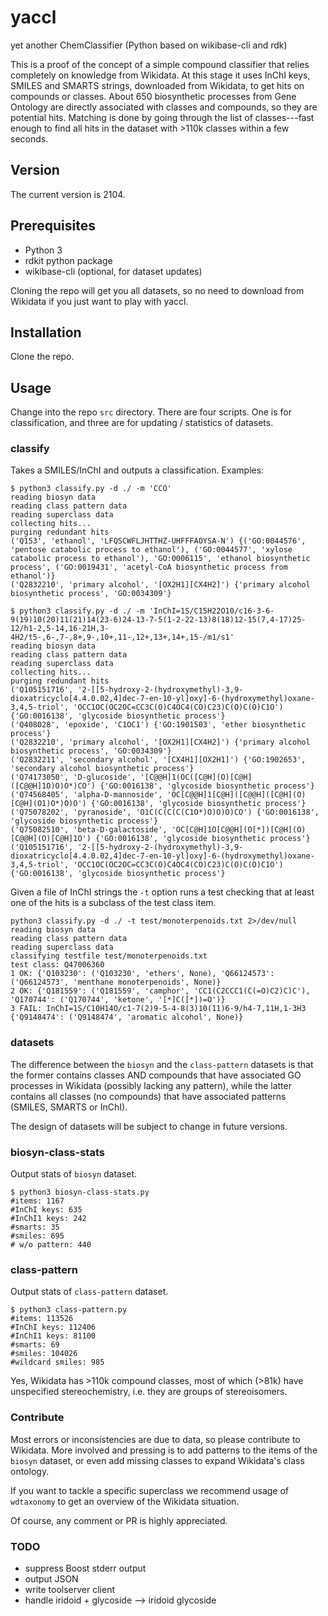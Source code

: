 # yaccl
yet another ChemClassifier (Python based on wikibase-cli and rdk)

This is a proof of the concept of a simple compound classifier that relies completely on knowledge from Wikidata. At this stage it uses InChI keys, SMILES and SMARTS strings, downloaded from Wikidata, to get hits on compounds or classes. About 650 biosynthetic processes from Gene Ontology are directly associated with classes and compounds, so they are potential hits. Matching is done by going through the list of classes---fast enough to find all hits in the dataset with >110k classes within a few seconds.

## Version

The current version is 2104.

## Prerequisites

* Python 3
* rdkit python package
* wikibase-cli (optional, for dataset updates)

Cloning the repo will get you all datasets, so no need to download from Wikidata if you just want to play with yaccl.

## Installation

Clone the repo.

## Usage

Change into the repo `src` directory. There are four scripts. One is for classification, and three are for updating / statistics of datasets.

### classify

Takes a SMILES/InChI and outputs a classification. Examples:

```
$ python3 classify.py -d ./ -m 'CCO'
reading biosyn data
reading class pattern data
reading superclass data
collecting hits...
purging redundant hits
('Q153', 'ethanol', 'LFQSCWFLJHTTHZ-UHFFFAOYSA-N') {('GO:0044576', 'pentose catabolic process to ethanol'), ('GO:0044577', 'xylose catabolic process to ethanol'), 'GO:0006115', 'ethanol biosynthetic process', ('GO:0019431', 'acetyl-CoA biosynthetic process from ethanol')}
('Q2832210', 'primary alcohol', '[OX2H1][CX4H2]') {'primary alcohol biosynthetic process', 'GO:0034309'}
```
```
$ python3 classify.py -d ./ -m 'InChI=1S/C15H22O10/c16-3-6-9(19)10(20)11(21)14(23-6)24-13-7-5(1-2-22-13)8(18)12-15(7,4-17)25-12/h1-2,5-14,16-21H,3-4H2/t5-,6-,7-,8+,9-,10+,11-,12+,13+,14+,15-/m1/s1'
reading biosyn data
reading class pattern data
reading superclass data
collecting hits...
purging redundant hits
('Q105151716', '2-[[5-hydroxy-2-(hydroxymethyl)-3,9-dioxatricyclo[4.4.0.02,4]dec-7-en-10-yl]oxy]-6-(hydroxymethyl)oxane-3,4,5-triol', 'OCC1OC(OC2OC=CC3C(O)C4OC4(CO)C23)C(O)C(O)C1O') {'GO:0016138', 'glycoside biosynthetic process'}
('Q408028', 'epoxide', 'C1OC1') {'GO:1901503', 'ether biosynthetic process'}
('Q2832210', 'primary alcohol', '[OX2H1][CX4H2]') {'primary alcohol biosynthetic process', 'GO:0034309'}
('Q2832211', 'secondary alcohol', '[CX4H1][OX2H1]') {'GO:1902653', 'secondary alcohol biosynthetic process'}
('Q74173050', 'D-glucoside', '[C@@H]1(OC([C@H](O)[C@H]([C@@H]1O)O)O*)CO') {'GO:0016138', 'glycoside biosynthetic process'}
('Q74568405', 'alpha-D-mannoside', 'OC[C@@H]1[C@H]([C@@H]([C@H](O)[C@H](O1)O*)O)O') {'GO:0016138', 'glycoside biosynthetic process'}
('Q75078202', 'pyranoside', 'O1C(C(C(C(C1O*)O)O)O)CO') {'GO:0016138', 'glycoside biosynthetic process'}
('Q75082510', 'beta-D-galactoside', 'OC[C@H]1O[C@@H](O[*])[C@H](O)[C@@H](O)[C@H]1O') {'GO:0016138', 'glycoside biosynthetic process'}
('Q105151716', '2-[[5-hydroxy-2-(hydroxymethyl)-3,9-dioxatricyclo[4.4.0.02,4]dec-7-en-10-yl]oxy]-6-(hydroxymethyl)oxane-3,4,5-triol', 'OCC1OC(OC2OC=CC3C(O)C4OC4(CO)C23)C(O)C(O)C1O') {'GO:0016138', 'glycoside biosynthetic process'}
```
Given a file of InChI strings the `-t` option runs a test checking that at least one of the hits is a subclass of the test class item.
```
python3 classify.py -d ./ -t test/monoterpenoids.txt 2>/dev/null
reading biosyn data
reading class pattern data
reading superclass data
classifying testfile test/monoterpenoids.txt
test class: Q47006360
1 OK: {'Q103230': ('Q103230', 'ethers', None), 'Q66124573': ('Q66124573', 'menthane monoterpenoids', None)}
2 OK: {'Q181559': ('Q181559', 'camphor', 'CC1(C2CCC1(C(=O)C2)C)C'), 'Q170744': ('Q170744', 'ketone', '[*]C([*])=O')}
3 FAIL: InChI=1S/C10H14O/c1-7(2)9-5-4-8(3)10(11)6-9/h4-7,11H,1-3H3
{'Q9148474': ('Q9148474', 'aromatic alcohol', None)}
```

### datasets
The difference between the `biosyn` and the `class-pattern` datasets is that the former contains classes AND compounds that have associated GO processes in Wikidata (possibly lacking any pattern), while the latter contains all classes (no compounds) that have associated patterns (SMILES, SMARTS or InChI).

The design of datasets will be subject to change in future versions.

### biosyn-class-stats
Output stats of `biosyn` dataset.

```
$ python3 biosyn-class-stats.py 
#items: 1167
#InChI keys: 635
#InChI1 keys: 242
#smarts: 35
#smiles: 695
# w/o pattern: 440
```

### class-pattern
Output stats of `class-pattern` dataset.

```
$ python3 class-pattern.py 
#items: 113526
#InChI keys: 112406
#InChI1 keys: 81100
#smarts: 69
#smiles: 104026
#wildcard smiles: 985
```
Yes, Wikidata has >110k compound classes, most of which (>81k) have unspecified stereochemistry, i.e. they are groups of stereoisomers.

### Contribute
Most errors or inconsistencies are due to data, so please contribute to Wikidata. More involved and pressing is to add patterns to the items of the `biosyn` dataset, or even add missing classes to expand Wikidata's class ontology.

If you want to tackle a specific superclass we recommend usage of `wdtaxonomy` to get an overview of the Wikidata situation.

Of course, any comment or PR is highly appreciated.

### TODO
* suppress Boost stderr output
* output JSON
* write toolserver client
* handle iridoid + glycoside --> iridoid glycoside
